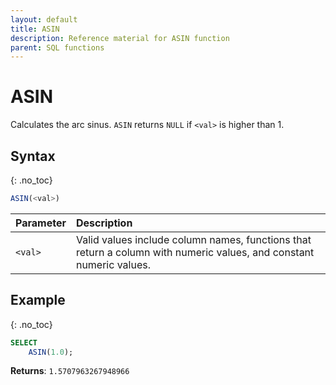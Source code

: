 ```yaml
---
layout: default
title: ASIN
description: Reference material for ASIN function
parent: SQL functions
---
```


# ASIN

Calculates the arc sinus. `ASIN` returns `NULL` if `<val>` is higher than 1.

## Syntax
{: .no_toc}

```sql
ASIN(<val>)
```

| Parameter | Description                                                                                                         |
| :--------- | :------------------------------------------------------------------------------------------------------------------- |
| `<val>`   | Valid values include column names, functions that return a column with numeric values, and constant numeric values. |

## Example
{: .no_toc}

```sql
SELECT
    ASIN(1.0);
```

**Returns**: `1.5707963267948966`
